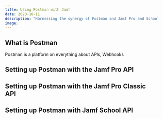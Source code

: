 ```yaml
---
title: Using Postman with Jamf
date: 2023-10-11
description: "Harnessing the synergy of Postman and Jamf Pro and School"
image: 
---
```


## What is Postman

Postman is a platform on everything about APIs, Webhooks 

## Setting up Postman with the Jamf Pro API

## Setting up Postman with the Jamf Pro Classic API

## Setting up Postman with Jamf School API